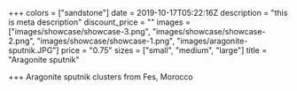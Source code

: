 +++
colors = ["sandstone"]
date = 2019-10-17T05:22:16Z
description = "this is meta description"
discount_price = ""
images = ["images/showcase/showcase-3.png", "images/showcase/showcase-2.png", "images/showcase/showcase-1.png", "images/aragonite-sputnik.JPG"]
price = "0.75"
sizes = ["small", "medium", "large"]
title = "Aragonite sputnik"

+++
Aragonite sputnik clusters from Fes, Morocco